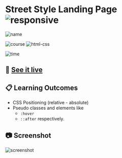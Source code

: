 # Street Style Landing Page ![responsive](https://img.shields.io/badge/-Responsive-orange)

![name](https://img.shields.io/badge/Shubham-Somvanshi-blue)

![course](https://img.shields.io/badge/-full--stack--js--bootcamp-red)
![html-css](https://img.shields.io/badge/HTML%20%2F%20CSS-Project--1-green)

![time](https://img.shields.io/badge/time--to--complete-10--hrs--approx.-yellowgreen)

## :link: [See it live](https://trendstwenty.netlify.app/)


## :clipboard: Learning Outcomes 

- CSS Positioning (relative - absolute)
- Pseudo classes and elements like
    - `:hover`
    - `::after` respectively.


## :camera: Screenshot

![screenshot]()
